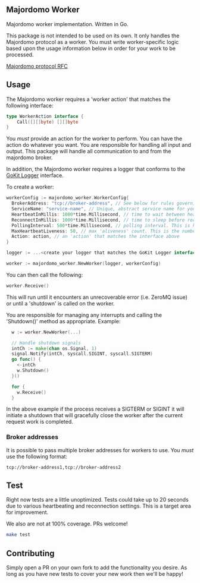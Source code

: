 ## Majordomo Worker

Majordomo worker implementation. Written in Go.

This package is not intended to be used on its own. It only handles the Majordomo protocol as a worker.
You must write worker-specific logic based upon the usage information below in order for your work
to be processed.

[Majordomo protocol RFC](http://rfc.zeromq.org/spec:7)

## Usage

The Majordomo worker requires a 'worker action' that matches the following interface:

```go
type WorkerAction interface {
	Call([][]byte) [][]byte
}
```

You *must* provide an action for the worker to perform. You can have the action do whatever you want. You are responsible for handling all input and output. This package will handle all communication to and from the majordomo broker.

In addition, the Majordomo worker requires a logger that conforms to the [GoKit Logger](https://github.com/go-kit/kit/tree/master/log) interface.

To create a worker:

```go
workerConfig := majordomo_worker.WorkerConfig{
  BrokerAddress: "tcp://broker-address", // See below for rules governing broker addresses
  ServiceName: "service-name", // Unique, abstract service name for your client/worker pair
  HeartbeatInMillis: 1000*time.Millisecond, // time to wait between heartbeats
  ReconnectInMillis: 1000*time.Millisecond, // time to sleep before reconnecting
  PollingInterval: 500*time.Millisecond, // polling interval. This is how often we check the ZeroMQ socket
  MaxHeartbeatLiveness: 50, // max 'aliveness' count. This is the number of times we try to poll before deciding that the broker is dead if we haven't heard anything
  Action: action, // an 'action' that matches the interface above
}

logger := ...<create your logger that matches the GoKit Logger interface>...

worker := majordomo_worker.NewWorker(logger, workerConfig)
```

You can then call the following:

```go
worker.Receive()
```

This will run until it encounters an unrecoverable error (i.e. ZeroMQ issue) or until a 'shutdown' is called on the worker.

You are responsible for managing any interrupts and calling the 'Shutdown()' method as appropriate. Example:

```go
  w := worker.NewWorker(...)

  // Handle shutdown signals
  intCh := make(chan os.Signal, 1)
  signal.Notify(intCh, syscall.SIGINT, syscall.SIGTERM)
  go func() {
    <-intCh
    w.Shutdown()
  }()

  for {
    w.Receive()
  }
```

In the above example if the process receives a SIGTERM or SIGINT it will initiate a shutdown that will gracefully close the worker after the current request work is completed.

### Broker addresses

It is possible to pass multiple broker addresses for workers to use. You *must* use the following format:

```
tcp://broker-address1,tcp://broker-address2
```

## Test

Right now tests are a little unoptimized. Tests could take up to 20 seconds due to various
heartbeating and reconnection settings. This is a target area for improvement.

We also are not at 100% coverage. PRs welcome!

```sh
make test
```

## Contributing

Simply open a PR on your own fork to add the functionality you desire. As long as you have new tests to cover your new work then we'll be happy!
